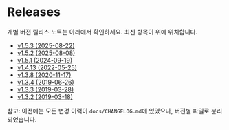 # Releases

개별 버전 릴리스 노트는 아래에서 확인하세요. 최신 항목이 위에 위치합니다.

- [v1.5.3 (2025-08-22)](./v1.5.3.md)
- [v1.5.2 (2025-08-08)](./v1.5.2.md)
- [v1.5.1 (2024-09-19)](./v1.5.1.md)
- [v1.4.13 (2022-05-25)](./v1.4.13.md)
- [v1.3.8 (2020-11-17)](./v1.3.8.md)
- [v1.3.4 (2019-06-26)](./v1.3.4.md)
- [v1.3.3 (2019-03-28)](./v1.3.3.md)
- [v1.3.2 (2019-03-18)](./v1.3.2.md)

참고: 이전에는 모든 변경 이력이 `docs/CHANGELOG.md`에 있었으나, 버전별 파일로 분리되었습니다.
